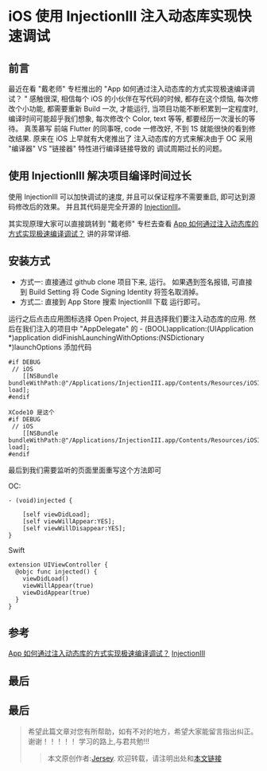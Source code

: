 # iOS 使用 InjectionIII 注入动态库实现快速调试

## 前言

最近在看 "戴老师" 专栏推出的 "App 如何通过注入动态库的方式实现极速编译调试？
" 感触很深, 相信每个 iOS 的小伙伴在写代码的时候, 都存在这个烦恼, 每次修改个小功能, 都需要重新 Build 一次, 才能运行, 当项目功能不断积累到一定程度时, 编译时间可能超乎我们想象, 每次修改个 Color, text 等等, 都要经历一次漫长的等待。 
真羡慕写 前端 Flutter 的同事呀, code 一修改好, 不到 1S 就能很快的看到修改结果.
原来在 iOS 上早就有大佬推出了 注入动态库的方式来解决由于 OC 采用 "编译器" VS "链接器" 特性进行编译链接导致的 调试周期过长的问题。

## 使用 InjectionIII 解决项目编译时间过长

使用 InjectionIII 可以加快调试的速度, 并且可以保证程序不需要重启, 即可达到源码修改后的效果。 并且其代码是完全开源的 [InjectionIII](https://github.com/johnno1962/InjectionIII)。

其实现原理大家可以直接跳转到 "戴老师" 专栏去查看  [App 如何通过注入动态库的方式实现极速编译调试？](https://time.geekbang.org/column/article/87188) 讲的非常详细.

## 安装方式

* 方式一: 直接通过 github clone 项目下来, 运行。 如果遇到签名报错, 可直接到 Build Setting 将 Code Signing Identity 将签名取消掉。
* 方式二: 直接到 App Store 搜索 InjectionIII 下载 运行即可。

运行之后点击应用图标选择  Open Project, 并且选择我们要注入动态库的应用. 
然后在我们注入的项目中 "AppDelegate" 的 - (BOOL)application:(UIApplication *)application didFinishLaunchingWithOptions:(NSDictionary *)launchOptions 添加代码 
```
#if DEBUG
 // iOS
    [[NSBundle bundleWithPath:@"/Applications/InjectionIII.app/Contents/Resources/iOSInjection.bundle"] load];
#endif

XCode10 是这个
#if DEBUG
 // iOS
    [[NSBundle bundleWithPath:@"/Applications/InjectionIII.app/Contents/Resources/iOSInjection10.bundle"] load];
#endif

```

最后到我们需要监听的页面里面重写这个方法即可

OC:
```
- (void)injected {
    
    [self viewDidLoad];
    [self viewWillAppear:YES];
    [self viewWillDisappear:YES];
}
```
Swift 
```
extension UIViewController {
  @objc func injected() {
    viewDidLoad()
    viewWillAppear(true)
    viewDidAppear(true)
  }
}
```

## 参考

[App 如何通过注入动态库的方式实现极速编译调试？](https://time.geekbang.org/column/article/87188)
[InjectionIII](https://github.com/johnno1962/InjectionIII)

## 最后

## 最后

>希望此篇文章对您有所帮助，如有不对的地方，希望大家能留言指出纠正。
>谢谢！！！！！
>学习的路上,与君共勉!!!    
>>本文原创作者:[Jersey](https://www.jianshu.com/u/9c6bbe968616). 欢迎转载，请注明出处和[本文链接](https://www.jianshu.com/p/730a0619c339)

